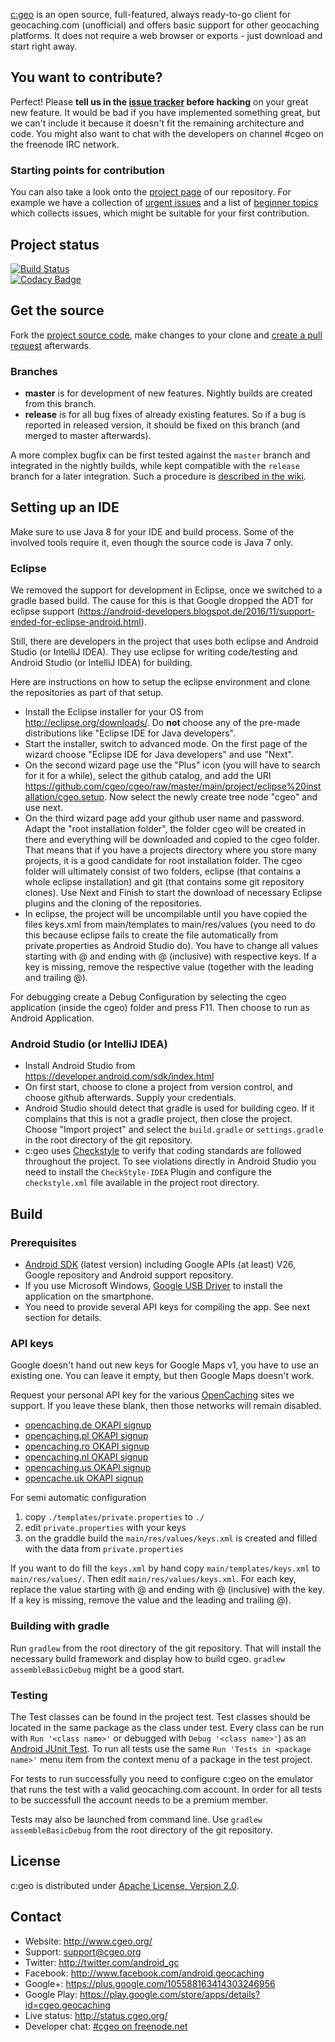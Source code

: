 [c:geo](http://www.cgeo.org) is an open source, full-featured, always ready-to-go client for geocaching.com (unofficial) and offers basic support for other geocaching platforms.
It does not require a web browser or exports - just download and start right away.

## You want to contribute?

Perfect! Please **tell us in the [issue tracker](https://github.com/cgeo/cgeo/issues) before hacking** on your great new feature. It would be bad if you have implemented something great, but we can't include it because it doesn't fit the remaining architecture and code. You might also want to chat with the developers on channel #cgeo on the freenode IRC network.

### Starting points for contribution

You can also take a look onto the [project page](https://github.com/cgeo/cgeo/projects) of our repository.
For example we have a collection of [urgent issues](https://github.com/cgeo/cgeo/projects/6) and a list of [beginner topics](https://github.com/cgeo/cgeo/projects/7) which collects issues, which might be suitable for your first contribution.

## Project status

[![Build Status](http://ci.cgeo.org/job/cgeo%20continuous%20integration/badge/icon)](http://ci.cgeo.org/job/cgeo%20continuous%20integration/)<br>
[![Codacy Badge](https://api.codacy.com/project/badge/grade/3256314c8ba8457b9639bd2d4f4e7c91)](https://www.codacy.com/app/cgeo/cgeo)<br>

## Get the source

Fork the [project source code](https://github.com/cgeo/cgeo), make changes to your clone and [create a pull request](https://help.github.com/articles/using-pull-requests) afterwards.

### Branches

- **master** is for development of new features. Nightly builds are created from this branch.
- **release** is for all bug fixes of already existing features. So if a bug is reported in released version, it should be fixed on this branch (and merged to master afterwards).

A more complex bugfix can be first tested against the `master` branch and integrated in the nightly builds, while kept compatible with the `release` branch for a later integration.
Such a procedure is [described in the wiki](https://github.com/cgeo/cgeo/wiki/How-to-get-a-bug-fix-into-the-release).

## Setting up an IDE

Make sure to use Java 8 for your IDE and build process. Some of the involved tools require it, even though the source code is Java 7 only.

### Eclipse
We removed the support for development in Eclipse, once we switched to a gradle based build.
The cause for this is that Google dropped the ADT for eclipse support
(https://android-developers.blogspot.de/2016/11/support-ended-for-eclipse-android.html).

Still, there are developers in the project that uses both eclipse and Android Studio (or IntelliJ IDEA).
They use eclipse for writing code/testing and Android Studio (or IntelliJ IDEA) for building.

Here are instructions on how to setup the eclipse environment and clone the repositories as part of that setup.

- Install the Eclipse installer for your OS from http://eclipse.org/downloads/. Do **not** choose any of the pre-made distributions like "Eclipse IDE for Java developers".
- Start the installer, switch to advanced mode. On the first page of the wizard choose "Eclipse IDE for Java developers" and use "Next".
- On the second wizard page use the "Plus" icon (you will have to search for it for a while), select the github catalog, and add the URI https://github.com/cgeo/cgeo/raw/master/main/project/eclipse%20installation/cgeo.setup. Now select the newly create tree node "cgeo" and use next.
- On the third wizard page add your github user name and password. Adapt the "root installation folder", the folder cgeo will be created in there and everything will be downloaded and copied to the cgeo folder. That means that if you have a projects directory where you store many projects, it is a good candidate for root installation folder. The cgeo folder will ultimately consist of two folders, eclipse (that contains a whole eclipse installation) and git (that contains some git repository clones). Use Next and Finish to start the download of necessary Eclipse plugins and the cloning of the repositories.
- In eclipse, the project will be uncompilable until you have copied the files keys.xml from main/templates to main/res/values (you need to do this because eclipse fails to create the file automatically from private.properties as Android Studio do). You have to change all values starting with @ and ending with @ (inclusive) with respective keys. If a key is missing, remove the respective value (together with the leading and trailing @).

For debugging create a Debug Configuration by selecting the cgeo application (inside the cgeo) folder and press F11. Then choose to run as Android Application.

### Android Studio (or IntelliJ IDEA)
- Install Android Studio from https://developer.android.com/sdk/index.html
- On first start, choose to clone a project from version control, and choose github afterwards. Supply your credentials.
- Android Studio should detect that gradle is used for building cgeo. If it complains that this is not a gradle project, then close the project. Choose "Import project" and select the `build.gradle` or `settings.gradle` in the root directory of the git repository.
- c:geo uses [Checkstyle](http://checkstyle.sourceforge.net/) to verify that coding standards are followed throughout the project. To see violations directly in Android Studio you need to install the `CheckStyle-IDEA` Plugin and configure the `checkstyle.xml` file available in the project root directory.

## Build

### Prerequisites

- [Android SDK](http://developer.android.com/sdk) (latest version) including Google APIs (at least) V26, Google repository and Android support repository.
- If you use Microsoft Windows, [Google USB Driver](http://developer.android.com/sdk/win-usb.html) to install the application on the smartphone.
- You need to provide several API keys for compiling the app. See next section for details.

### API keys

Google doesn't hand out new keys for Google Maps v1, you have to use an existing one. You can leave it empty, but then Google Maps doesn't work. 

Request your personal API key for the various [OpenCaching](http://www.opencaching.eu/) sites we support. If you leave these blank, then those networks will remain disabled.
* [opencaching.de OKAPI signup](http://www.opencaching.de/okapi/signup.html)
* [opencaching.pl OKAPI signup](http://www.opencaching.pl/okapi/signup.html)
* [opencaching.ro OKAPI signup](http://www.opencaching.ro/okapi/signup.html)
* [opencaching.nl OKAPI signup](http://www.opencaching.nl/okapi/signup.html)
* [opencaching.us OKAPI signup](http://www.opencaching.us/okapi/signup.html)
* [opencache.uk OKAPI signup](http://www.opencache.uk/okapi/signup.html)

For semi automatic configuration
1. copy `./templates/private.properties` to `./`
2. edit `private.properties` with your keys
3. on the graddle build the `main/res/values/keys.xml` is created and filled with the data from `private.properties`

If you want to do fill the `keys.xml` by hand copy `main/templates/keys.xml` to `main/res/values/`. Then edit `main/res/values/keys.xml`. For each key, replace the value starting with @ and ending with @ (inclusive) with the key. If a key is missing, remove the value and the leading and trailing @).

### Building with gradle

Run `gradlew` from the root directory of the git repository. That will install the necessary build framework and display how to build cgeo. `gradlew assembleBasicDebug` might be a good start.

### Testing

The Test classes can be found in the project test. Test classes should be located in the same package as
the class under test.
Every class can be run with `Run '<class name>'` or debugged with `Debug '<class name>'`) as an [Android JUnit Test](https://developer.android.com/training/testing/fundamentals.html).
To run all tests use the same `Run 'Tests in <package name>'` menu item from the context menu of a package in the test project.

For tests to run successfully you need to configure c:geo on the emulator that runs the test with a valid geocaching.com account. In order for all tests to be successfull the account needs to be a premium member.

Tests may also be launched from command line. Use `gradlew assembleBasicDebug` from the root directory of the git repository.

## License

c:geo is distributed under [Apache License, Version 2.0](https://www.apache.org/licenses/LICENSE-2.0).

## Contact

- Website: http://www.cgeo.org/
- Support: support@cgeo.org
- Twitter: http://twitter.com/android_gc
- Facebook: http://www.facebook.com/android.geocaching
- Google+: https://plus.google.com/105588163414303246956
- Google Play: https://play.google.com/store/apps/details?id=cgeo.geocaching
- Live status: http://status.cgeo.org/
- Developer chat: [#cgeo on freenode.net](https://webchat.freenode.net/?channels=%23cgeo)
